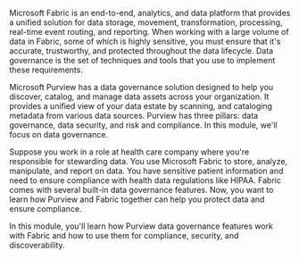 Microsoft Fabric is an end-to-end, analytics, and data platform that provides a unified solution for data storage, movement, transformation, processing, real-time event routing, and reporting. When working with a large volume of data in Fabric, some of which is highly sensitive, you must ensure that it's accurate, trustworthy, and protected throughout the data lifecycle. Data governance is the set of techniques and tools that you use to implement these requirements.

Microsoft Purview has a data governance solution designed to help you discover, catalog, and manage data assets across your organization. It provides a unified view of your data estate by scanning, and cataloging metadata from various data sources. Purview has three pillars: data governance, data security, and risk and compliance. In this module, we'll focus on data governance.

Suppose you work in a role at health care company where you're responsible for stewarding data. You use Microsoft Fabric to store, analyze, manipulate, and report on data. You have sensitive patient information and need to ensure compliance with health data regulations like HIPAA. Fabric comes with several built-in data governance features. Now, you want to learn how Purview and Fabric together can help you protect data and ensure compliance.

In this module, you'll learn how Purview data governance features work with Fabric and how to use them for compliance, security, and discoverability.
